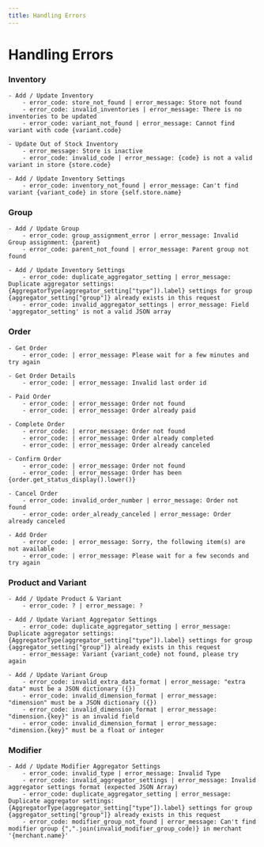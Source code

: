 ```yaml
---
title: Handling Errors
---
```


# Handling Errors

### Inventory
    - Add / Update Inventory
        - error_code: store_not_found | error_message: Store not found
        - error_code: invalid_inventories | error_message: There is no inventories to be updated
        - error_code: variant_not_found | error_message: Cannot find variant with code {variant.code}

    - Update Out of Stock Inventory
        - error_message: Store is inactive
        - error_code: invalid_code | error_message: {code} is not a valid variant in store {store.code}

    - Add / Update Inventory Settings
        - error_code: inventory_not_found | error_message: Can't find variant {variant_code} in store {self.store.name}

### Group
    - Add / Update Group
        - error_code: group_assignment_error | error_message: Invalid Group assignment: {parent}
        - error_code: parent_not_found | error_message: Parent group not found

    - Add / Update Inventory Settings
        - error_code: duplicate_aggregator_setting | error_message: Duplicate aggregator settings: {AggregatorType(aggregator_setting["type"]).label} settings for group {aggregator_setting["group"]} already exists in this request
        - error_code: invalid_aggregator_settings | error_message: Field 'aggregator_setting' is not a valid JSON array

### Order
    - Get Order
        - error_code: | error_message: Please wait for a few minutes and try again

    - Get Order Details
        - error_code: | error_message: Invalid last order id

    - Paid Order
        - error_code: | error_message: Order not found 
        - error_code: | error_message: Order already paid

    - Complete Order
        - error_code: | error_message: Order not found
        - error_code: | error_message: Order already completed
        - error_code: | error_message: Order already canceled

    - Confirm Order
        - error_code: | error_message: Order not found
        - error_code: | error_message: Order has been {order.get_status_display().lower()}

    - Cancel Order
        - error_code: invalid_order_number | error_message: Order not found
        - error_code: order_already_canceled | error_message: Order already canceled

    - Add Order
        - error_code: | error_message: Sorry, the following item(s) are not available
        - error_code: | error_message: Please wait for a few seconds and try again

### Product and Variant
    - Add / Update Product & Variant
        - error_code: ? | error_message: ?

    - Add / Update Variant Aggregator Settings
        - error_code: duplicate_aggregator_setting | error_message: Duplicate aggregator settings: {AggregatorType(aggregator_setting["type"]).label} settings for group {aggregator_setting["group"]} already exists in this request
        - error_message: Variant {variant_code} not found, please try again
        
    - Add / Update Variant Group
        - error_code: invalid_extra_data_format | error_message: "extra data" must be a JSON dictionary ({})
        - error_code: invalid_dimension_format | error_message: "dimension" must be a JSON dictionary ({})
        - error_code: invalid_dimension_format | error_message: "dimension.{key}" is an invalid field
        - error_code: invalid_dimension_format | error_message: "dimension.{key}" must be a float or integer

### Modifier
    - Add / Update Modifier Aggregator Settings
        - error_code: invalid_type | error_message: Invalid Type
        - error_code: invalid_aggregator_settings | error_message: Invalid aggregator settings format (expected JSON Array)
        - error_code: duplicate_aggregator_setting | error_message: Duplicate aggregator settings: {AggregatorType(aggregator_setting["type"]).label} settings for group {aggregator_setting["group"]} already exists in this request
        - error_code: modifier_group_not_found | error_message: Can't find modifier group {",".join(invalid_modifier_group_code)} in merchant '{merchant.name}'